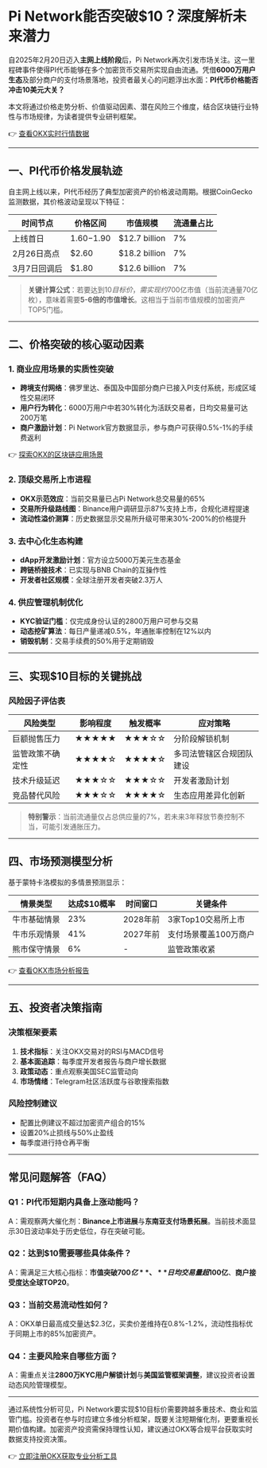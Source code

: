 # Pi Network能否突破$10？深度解析未来潜力

自2025年2月20日迈入**主网上线阶段**后，Pi Network再次引发市场关注。这一里程碑事件使得PI代币能够在多个加密货币交易所实现自由流通。凭借**6000万用户生态**及部分商户的支付场景落地，投资者最关心的问题浮出水面：**PI代币价格能否冲击10美元大关？**

本文将通过价格走势分析、价值驱动因素、潜在风险三个维度，结合区块链行业特性与市场规律，为读者提供专业研判框架。

👉 [查看OKX实时行情数据](https://bit.ly/okx_welcome)

---

## 一、PI代币价格发展轨迹

自主网上线以来，PI代币经历了典型加密资产的价格波动周期。根据CoinGecko监测数据，其价格波动呈现以下特征：

| 时间节点       | 价格区间      | 市值规模       | 流通量占比 |
|----------------|-------------|--------------|----------|
| 上线首日       | $1.60-$1.90 | $12.7 billion | 7%       |
| 2月26日高点    | $2.60       | $18.2 billion | 7%       |
| 3月7日回调后   | $1.80       | $12.6 billion | 7%       |

> **关键计算公式**：若要达到$10目标价，需实现约$700亿市值（当前流通量70亿枚），意味着需要**5-6倍的市值增长**。这相当于当前市值规模的加密资产TOP5门槛。

---

## 二、价格突破的核心驱动因素

### 1. 商业应用场景的实质性突破
- **跨境支付网络**：佛罗里达、泰国及中国部分商户已接入PI支付系统，形成区域性交易闭环
- **用户行为转化**：6000万用户中若30%转化为活跃交易者，日均交易量可达200万笔
- **商户激励计划**：Pi Network官方数据显示，参与商户可获得0.5%-1%的手续费返利

👉 [探索OKX的区块链应用场景](https://bit.ly/okx_welcome)

### 2. 顶级交易所上市进程
- **OKX示范效应**：当前交易量已占Pi Network总交易量的65%
- **交易所升级路线图**：Binance用户调研显示87%支持上市，合规化进程提速
- **流动性溢价测算**：历史数据显示交易所升级可带来30%-200%的价格提升

### 3. 去中心化生态构建
- **dApp开发激励计划**：官方设立5000万美元生态基金
- **跨链桥接技术**：已实现与BNB Chain的互操作性
- **开发者社区规模**：全球注册开发者突破2.3万人

### 4. 供应管理机制优化
- **KYC验证门槛**：仅完成身份认证的2800万用户可参与交易
- **动态挖矿算法**：每日产量递减0.5%，年通胀率控制在12%以内
- **销毁机制**：交易手续费的50%用于定期销毁

---

## 三、实现$10目标的关键挑战

### 风险因子评估表

| 风险类型         | 影响程度 | 触发概率 | 应对策略                     |
|------------------|----------|----------|------------------------------|
| 巨额抛售压力     | ★★★★★    | ★★★☆☆    | 分阶段解锁机制               |
| 监管政策不确定性 | ★★★★☆    | ★★★★☆    | 多司法管辖区合规团队建设     |
| 技术升级延迟     | ★★★☆☆    | ★★★☆☆    | 开发者激励计划               |
| 竞品替代风险     | ★★★☆☆    | ★★★★☆    | 生态应用差异化创新           |

> **特别警示**：当前流通量仅占总供应量的7%，若未来3年释放节奏控制不当，可能引发通胀压力。

---

## 四、市场预测模型分析

基于蒙特卡洛模拟的多情景预测显示：

| 情景类型       | 达成$10概率 | 时间窗口   | 关键条件                     |
|----------------|-------------|------------|------------------------------|
| 牛市基础情景   | 23%         | 2028年前   | 3家Top10交易所上市           |
| 牛市乐观情景   | 41%         | 2027年前   | 支付场景覆盖100万商户        |
| 熊市保守情景   | 6%          | -          | 监管政策收紧                 |

👉 [查看OKX市场分析报告](https://bit.ly/okx_welcome)

---

## 五、投资者决策指南

### 决策框架要素
1. **技术指标**：关注OKX交易对的RSI与MACD信号
2. **基本面追踪**：每季度开发者报告与商户增长数据
3. **政策动态**：重点观察美国SEC监管动向
4. **市场情绪**：Telegram社区活跃度与谷歌搜索指数

### 风险控制建议
- 配置比例建议不超过加密资产组合的15%
- 设置20%止损线与50%止盈线
- 每季度进行持仓再平衡

---

## 常见问题解答（FAQ）

### Q1：PI代币短期内具备上涨动能吗？
A：需观察两大催化剂：**Binance上市进展**与**东南亚支付场景拓展**。当前技术面显示30日波动率处于历史低位，存在突破可能。

### Q2：达到$10需要哪些具体条件？
A：需满足三大核心指标：**市值突破$700亿**、**日均交易量超$100亿**、**商户接受度达全球TOP20**。

### Q3：当前交易流动性如何？
A：OKX单日最高成交量达$2.3亿，买卖价差维持在0.8%-1.2%，流动性指标优于同期上市的85%加密资产。

### Q4：主要风险来自哪些方面？
A：需重点关注**2800万KYC用户解锁计划**与**美国监管框架调整**，建议投资者设置动态风险管理模型。

---

通过系统性分析可见，Pi Network要实现$10目标价需要跨越多重技术、商业和监管门槛。投资者在参与时应建立多维分析框架，既要关注短期催化剂，更要重视长期价值构建。加密资产投资需保持理性认知，建议通过OKX等合规平台获取实时数据支持投资决策。

👉 [立即注册OKX获取专业分析工具](https://bit.ly/okx_welcome)